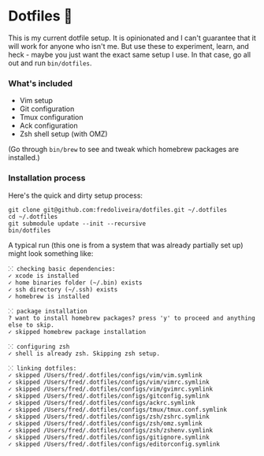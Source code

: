 # Dotfiles 👋

This is my current dotfile setup. It is opinionated and I can't guarantee
that it will work for anyone who isn't me. But use these to experiment,
learn, and heck - maybe you just want the exact same setup I use. In that
case, go all out and run `bin/dotfiles`.

### What's included

* Vim setup
* Git configuration
* Tmux configuration
* Ack configuration
* Zsh shell setup (with OMZ)

(Go through `bin/brew` to see and tweak which homebrew packages are installed.)

### Installation process

Here's the quick and dirty setup process:

```
git clone git@github.com:fredoliveira/dotfiles.git ~/.dotfiles
cd ~/.dotfiles
git submodule update --init --recursive
bin/dotfiles
```

A typical run (this one is from a system that was already partially set up) might look something like:

```
⁙ checking basic dependencies:
✓ xcode is installed
✓ home binaries folder (~/.bin) exists
✓ ssh directory (~/.ssh) exists
✓ homebrew is installed

⁙ package installation
? want to install homebrew packages? press 'y' to proceed and anything else to skip.
✓ skipped homebrew package installation

⁙ configuring zsh
✓ shell is already zsh. Skipping zsh setup.

⁙ linking dotfiles:
✓ skipped /Users/fred/.dotfiles/configs/vim/vim.symlink
✓ skipped /Users/fred/.dotfiles/configs/vim/vimrc.symlink
✓ skipped /Users/fred/.dotfiles/configs/vim/gvimrc.symlink
✓ skipped /Users/fred/.dotfiles/configs/gitconfig.symlink
✓ skipped /Users/fred/.dotfiles/configs/ackrc.symlink
✓ skipped /Users/fred/.dotfiles/configs/tmux/tmux.conf.symlink
✓ skipped /Users/fred/.dotfiles/configs/zsh/zshrc.symlink
✓ skipped /Users/fred/.dotfiles/configs/zsh/omz.symlink
✓ skipped /Users/fred/.dotfiles/configs/zsh/zshenv.symlink
✓ skipped /Users/fred/.dotfiles/configs/gitignore.symlink
✓ skipped /Users/fred/.dotfiles/configs/editorconfig.symlink
```
